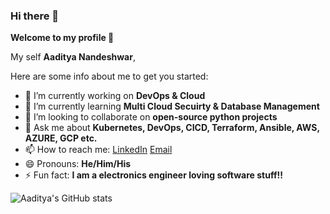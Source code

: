 ### Hi there 👋

**Welcome to my profile 🤗**

My self **Aaditya Nandeshwar**,

Here are some info about me to get you started:

- 🔭 I’m currently working on **DevOps & Cloud**
- 🌱 I’m currently learning **Multi Cloud Secuirty & Database Management**
- 👯 I’m looking to collaborate on **open-source python projects**
- 💬 Ask me about **Kubernetes, DevOps, CICD, Terraform, Ansible, AWS, AZURE, GCP etc.**
- 📫 How to reach me: [LinkedIn](https://www.linkedin.com/in/aaditya-nandeshwar/) [Email](aadityanandeshwar93@gmail.com)
- 😄 Pronouns: **He/Him/His**
- ⚡ Fun fact: **I am a electronics engineer loving software stuff!!**

![Aaditya's GitHub stats](https://github-readme-stats.vercel.app/api?username=Aaditya-Nandeshwar&show_icons=true&theme=radical&count_private=true)

